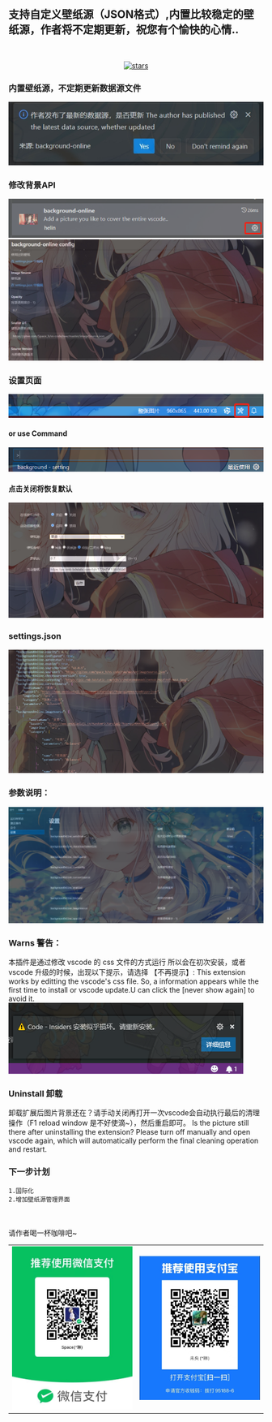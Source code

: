 ## 支持自定义壁纸源（JSON格式）,内置比较稳定的壁纸源，作者将不定期更新，祝您有个愉快的心情..
<br/>
<p align="center">
    <a href="https://github.com/HeLinSpace/vscode-online-background">
    <img src="https://img.shields.io/github/stars/HeLinSpace/vscode-online-background" alt="stars">
    </a>
</p>

### 内置壁纸源，不定期更新数据源文件
![image](https://raw.githubusercontent.com/HeLinSpace/vscode-online-background/master/resources/source_update.png)
### 修改背景API
![image](https://raw.githubusercontent.com/HeLinSpace/vscode-online-background/master/resources/api_settings1.png)
![image](https://raw.githubusercontent.com/HeLinSpace/vscode-online-background/master/resources/api_settings2.png)
<br/>

### 设置页面
![image](https://raw.githubusercontent.com/HeLinSpace/vscode-online-background/master/resources/tool-bar.png)
#### or use Command
![image](https://raw.githubusercontent.com/HeLinSpace/vscode-online-background/master/resources/tool-bar-command.png)

#### 点击关闭将恢复默认 
![image](https://raw.githubusercontent.com/HeLinSpace/vscode-online-background/master/resources/setting_20230718140813.png)
### settings.json
![image](https://raw.githubusercontent.com/HeLinSpace/vscode-online-background/master/resources/setting_json_20230718141150.png)

### 参数说明：
![image](https://raw.githubusercontent.com/HeLinSpace/vscode-online-background/master/resources/param-about.png)

### Warns 警告：
本插件是通过修改 vscode 的 css 文件的方式运行
所以会在初次安装，或者 vscode 升级的时候，出现以下提示，请选择 【不再提示】:
This extension works by editting the vscode's css file.
So, a information appears while the first time to install or vscode update.U can click the [never show again] to avoid it.
![image](https://raw.githubusercontent.com/HeLinSpace/vscode-online-background/master/resources/warn.png)

### Uninstall 卸载
卸载扩展后图片背景还在？请手动关闭再打开一次vscode会自动执行最后的清理操作（F1 reload window 是不好使滴~），然后重启即可。
Is the picture still there after uninstalling the extension? Please turn off manually and open vscode again, which will automatically perform the final cleaning operation and restart.

### 下一步计划
    1.国际化
    2.增加壁纸源管理界面

<br/>
<br/>
请作者喝一杯咖啡吧~
<br/>
<table>
    <tr>
        <td align="center"><img src="https://raw.githubusercontent.com/HeLinSpace/vscode-online-background/master/resources/weixin.jpg" width="300"></td>
        <td align="center"><img src="https://raw.githubusercontent.com/HeLinSpace/vscode-online-background/master/resources/zhifubao.jpg" width="300"></td>
    </tr>
</table>
</p>


